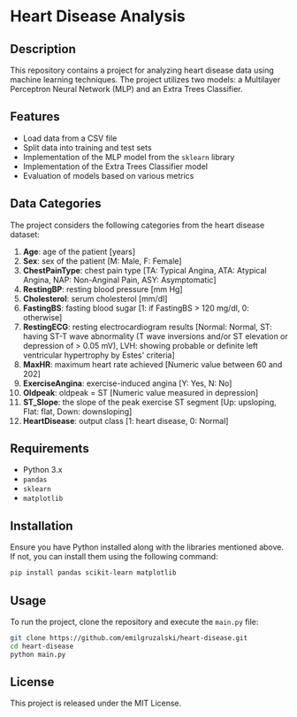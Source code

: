 # Heart Disease Analysis

## Description
This repository contains a project for analyzing heart disease data using machine learning techniques. The project utilizes two models: a Multilayer Perceptron Neural Network (MLP) and an Extra Trees Classifier.

## Features
- Load data from a CSV file
- Split data into training and test sets
- Implementation of the MLP model from the `sklearn` library
- Implementation of the Extra Trees Classifier model
- Evaluation of models based on various metrics

## Data Categories
The project considers the following categories from the heart disease dataset:
1. **Age**: age of the patient [years]
2. **Sex**: sex of the patient [M: Male, F: Female]
3. **ChestPainType**: chest pain type [TA: Typical Angina, ATA: Atypical Angina, NAP: Non-Anginal Pain, ASY: Asymptomatic]
4. **RestingBP**: resting blood pressure [mm Hg]
5. **Cholesterol**: serum cholesterol [mm/dl]
6. **FastingBS**: fasting blood sugar [1: if FastingBS > 120 mg/dl, 0: otherwise]
7. **RestingECG**: resting electrocardiogram results [Normal: Normal, ST: having ST-T wave abnormality (T wave inversions and/or ST elevation or depression of > 0.05 mV), LVH: showing probable or definite left ventricular hypertrophy by Estes' criteria]
8. **MaxHR**: maximum heart rate achieved [Numeric value between 60 and 202]
9. **ExerciseAngina**: exercise-induced angina [Y: Yes, N: No]
10. **Oldpeak**: oldpeak = ST [Numeric value measured in depression]
11. **ST_Slope**: the slope of the peak exercise ST segment [Up: upsloping, Flat: flat, Down: downsloping]
12. **HeartDisease**: output class [1: heart disease, 0: Normal]

## Requirements
- Python 3.x
- `pandas`
- `sklearn`
- `matplotlib`

## Installation
Ensure you have Python installed along with the libraries mentioned above. If not, you can install them using the following command:
```bash
pip install pandas scikit-learn matplotlib
```

## Usage
To run the project, clone the repository and execute the `main.py` file:
```bash
git clone https://github.com/emilgruzalski/heart-disease.git
cd heart-disease
python main.py
```

## License
This project is released under the MIT License.
